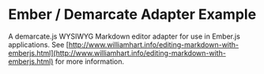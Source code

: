 Ember / Demarcate Adapter Example
=================================

A demarcate.js WYSIWYG Markdown editor adapter for use in Ember.js applications.  See [http://www.williamhart.info/editing-markdown-with-emberjs.html](http://www.williamhart.info/editing-markdown-with-emberjs.html) for more information.
